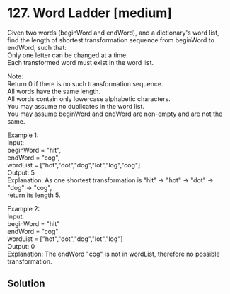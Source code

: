 # 127. Word Ladder [medium]     
Given two words (beginWord and endWord), and a dictionary's word list, find the length of shortest transformation sequence from beginWord to endWord, such that:      
Only one letter can be changed at a time.    
Each transformed word must exist in the word list.    

Note:    
Return 0 if there is no such transformation sequence.    
All words have the same length.    
All words contain only lowercase alphabetic characters.    
You may assume no duplicates in the word list.    
You may assume beginWord and endWord are non-empty and are not the same.    

Example 1:    
Input:    
beginWord = "hit",    
endWord = "cog",     
wordList = ["hot","dot","dog","lot","log","cog"]      
Output: 5     
Explanation: As one shortest transformation is "hit" -> "hot" -> "dot" -> "dog" -> "cog",      
return its length 5.       

Example 2:   
Input:    
beginWord = "hit"    
endWord = "cog"     
wordList = ["hot","dot","dog","lot","log"]      
Output: 0        
Explanation: The endWord "cog" is not in wordList, therefore no possible transformation.        

## Solution     








